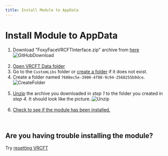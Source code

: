```yaml
---
title: Install Module to AppData
---
```


# Install Module to AppData

1. Download "FoxyFaceVRCFTInterface.zip" archive from [here](https://github.com/Jeka8833/FoxyFace/releases/latest)<br />![GitHubDownload](/images/FoxyFaceVRCFTInterface/install-update-uninstall/install/GitHubDownload.png)<br /><br />
2. [Open VRCFT Data folder](/FoxyFaceVRCFTInterface/general/datafolder/Open-VRCFT-Data-folder.md)
3. Go to the `CustomLibs` folder or [create a folder](https://www.wikihow.com/Create-a-Folder-on-a-PC) if it does not exist.
4. Create a folder named `7608ec5e-3900-4f08-9c94-2568255b9dce`.![CreateFolder](/images/FoxyFaceVRCFTInterface/install-update-uninstall/install/appdata/CreateFolder.png)<br /><br />
5. [Unzip](https://www.youtube.com/watch?v=r9hpiyzOOTY) the archive you downloaded in *step 1* to the folder you created in *step 4*. It should look like the picture..![Unzip](/images/FoxyFaceVRCFTInterface/install-update-uninstall/install/appdata/Unzip.png)<br /><br />
6. [Check to see if the module has been installed.](/FoxyFaceVRCFTInterface/install-update-uninstall/validate/Ensure-that-the-installation-is-correct.md)

<br />

## Are you having trouble installing the module?

Try [resetting VRCFT](/FoxyFaceVRCFTInterface/install-update-uninstall/uninstall/Reset-VRCFT.md)